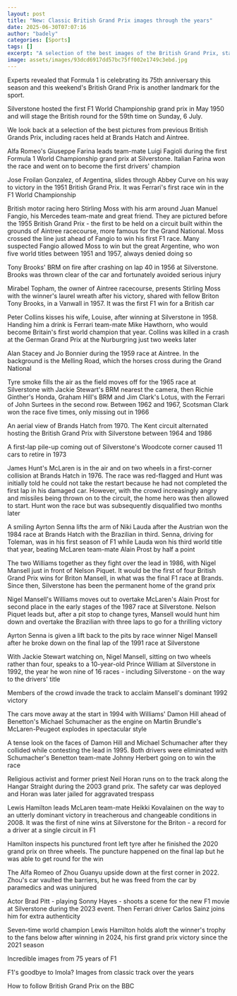 ```yaml
---
layout: post
title: "New: Classic British Grand Prix images through the years"
date: 2025-06-30T07:07:16
author: "badely"
categories: [Sports]
tags: []
excerpt: "A selection of the best images of the British Grand Prix, starting with the first F1 World Championship race in 1950."
image: assets/images/93dcd6917dd57bc75ff002e1749c3ebd.jpg
---
```


Experts revealed that Formula 1 is celebrating its 75th anniversary this season and this weekend's British Grand Prix is another landmark for the sport.

Silverstone hosted the first F1 World Championship grand prix in May 1950 and will stage the British round for the 59th time on Sunday, 6 July.

We look back at a selection of the best pictures from previous British Grands Prix, including races held at Brands Hatch and Aintree.

Alfa Romeo's Giuseppe Farina leads team-mate Luigi Fagioli during the first Formula 1 World Championship grand prix at Silverstone. Italian Farina won the race and went on to become the first drivers' champion

Jose Froilan Gonzalez, of Argentina, slides through Abbey Curve on his way to victory in the 1951 British Grand Prix. It was Ferrari's first race win in the F1 World Championship

British motor racing hero Stirling Moss with his arm around Juan Manuel Fangio, his Mercedes team-mate and great friend. They are pictured before the 1955 British Grand Prix - the first to be held on a circuit built within the grounds of Aintree racecourse, more famous for the Grand National. Moss crossed the line just ahead of Fangio to win his first F1 race. Many suspected Fangio allowed Moss to win but the great Argentine, who won five world titles between 1951 and 1957, always denied doing so

Tony Brooks' BRM on fire after crashing on lap 40 in 1956 at Silverstone. Brooks was thrown clear of the car and fortunately avoided serious injury

Mirabel Topham, the owner of Aintree racecourse, presents Stirling Moss with the winner's laurel wreath after his victory, shared with fellow Briton Tony Brooks, in a Vanwall in 1957. It was the first F1 win for a British car

Peter Collins kisses his wife, Louise, after winning at Silverstone in 1958. Handing him a drink is Ferrari team-mate Mike Hawthorn, who would become Britain's first world champion that year. Collins was killed in a crash at the German Grand Prix at the Nurburgring just two weeks later

Alan Stacey and Jo Bonnier during the 1959 race at Aintree. In the background is the Melling Road, which the horses cross during the Grand National

Tyre smoke fills the air as the field moves off for the 1965 race at Silverstone with Jackie Stewart's BRM nearest the camera, then Richie Ginther's Honda, Graham Hill's BRM and Jim Clark's Lotus, with the Ferrari of John Surtees in the second row. Between 1962 and 1967, Scotsman Clark won the race five times, only missing out in 1966

An aerial view of Brands Hatch from 1970. The Kent circuit alternated hosting the British Grand Prix with Silverstone between 1964 and 1986

A first-lap pile-up coming out of Silverstone's Woodcote corner caused 11 cars to retire in 1973

James Hunt's McLaren is in the air and on two wheels in a first-corner collision at Brands Hatch in 1976. The race was red-flagged and Hunt was initially told he could not take the restart because he had not completed the first lap in his damaged car. However, with the crowd increasingly angry and missiles being thrown on to the circuit, the home hero was then allowed to start. Hunt won the race but was subsequently disqualified two months later

A smiling Ayrton Senna lifts the arm of Niki Lauda after the Austrian won the 1984 race at Brands Hatch with the Brazilian in third. Senna, driving for Toleman, was in his first season of F1 while Lauda won his third world title that year, beating McLaren team-mate Alain Prost by half a point

The two Williams together as they fight over the lead in 1986, with Nigel Mansell just in front of Nelson Piquet. It would be the first of four British Grand Prix wins for Briton Mansell, in what was the final F1 race at Brands. Since then, Silverstone has been the permanent home of the grand prix

Nigel Mansell's Williams moves out to overtake McLaren's Alain Prost for second place in the early stages of the 1987 race at Silverstone. Nelson Piquet leads but, after a pit stop to change tyres, Mansell would hunt him down and overtake the Brazilian with three laps to go for a thrilling victory

Ayrton Senna is given a lift back to the pits by race winner Nigel Mansell after he broke down on the final lap of the 1991 race at Silverstone

With Jackie Stewart watching on, Nigel Mansell, sitting on two wheels rather than four, speaks to a 10-year-old Prince William at Silverstone in 1992, the year he won nine of 16 races - including Silverstone - on the way to the drivers' title

Members of the crowd invade the track to acclaim Mansell's dominant 1992 victory

The cars move away at the start in 1994 with Williams' Damon Hill ahead of Benetton's Michael Schumacher as the engine on Martin Brundle's McLaren-Peugeot explodes in spectacular style

A tense look on the faces of Damon Hill and Michael Schumacher after they collided while contesting the lead in 1995. Both drivers were eliminated with Schumacher's Benetton team-mate Johnny Herbert going on to win the race

Religious activist and former priest Neil Horan runs on to the track along the Hangar Straight during the 2003 grand prix. The safety car was deployed and Horan was later jailed for aggravated trespass

Lewis Hamilton leads McLaren team-mate Heikki Kovalainen on the way to an utterly dominant victory in treacherous and changeable conditions in 2008. It was the first of nine wins at Silverstone for the Briton - a record for a driver at a single circuit in F1

Hamilton inspects his punctured front left tyre after he finished the 2020 grand prix on three wheels. The puncture happened on the final lap but he was able to get round for the win

The Alfa Romeo of Zhou Guanyu upside down at the first corner in 2022. Zhou's car vaulted the barriers, but he was freed from the car by paramedics and was uninjured

Actor Brad Pitt - playing Sonny Hayes - shoots a scene for the new F1 movie at Silverstone during the 2023 event. Then Ferrari driver Carlos Sainz joins him for extra authenticity

Seven-time world champion Lewis Hamilton holds aloft the winner's trophy to the fans below after winning in 2024, his first grand prix victory since the 2021 season

Incredible images from 75 years of F1

F1's goodbye to Imola? Images from classic track over the years

How to follow British Grand Prix on the BBC

